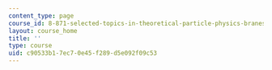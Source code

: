 ```yaml
---
content_type: page
course_id: 8-871-selected-topics-in-theoretical-particle-physics-branes-and-gauge-theory-dynamics-fall-2004
layout: course_home
title: ''
type: course
uid: c90533b1-7ec7-0e45-f289-d5e092f09c53
---
```

